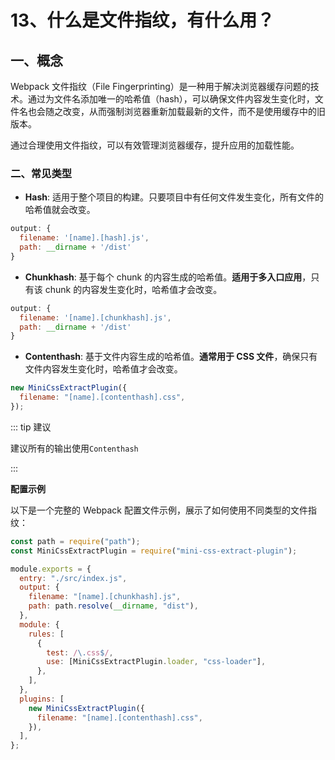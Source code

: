 # 13、什么是文件指纹，有什么用？

## 一、概念

Webpack 文件指纹（File Fingerprinting）是一种用于解决浏览器缓存问题的技术。通过为文件名添加唯一的哈希值（hash），可以确保文件内容发生变化时，文件名也会随之改变，从而强制浏览器重新加载最新的文件，而不是使用缓存中的旧版本。

通过合理使用文件指纹，可以有效管理浏览器缓存，提升应用的加载性能。

### 二、常见类型

- **Hash**: 适用于整个项目的构建。只要项目中有任何文件发生变化，所有文件的哈希值就会改变。

```javascript
output: {
  filename: '[name].[hash].js',
  path: __dirname + '/dist'
}
```

- **Chunkhash**: 基于每个 chunk 的内容生成的哈希值。**适用于多入口应用**，只有该 chunk 的内容发生变化时，哈希值才会改变。

```javascript
output: {
  filename: '[name].[chunkhash].js',
  path: __dirname + '/dist'
}
```

- **Contenthash**: 基于文件内容生成的哈希值。**通常用于 CSS 文件**，确保只有文件内容发生变化时，哈希值才会改变。

```javascript
new MiniCssExtractPlugin({
  filename: "[name].[contenthash].css",
});
```

::: tip 建议

建议所有的输出使用`Contenthash`

:::

**配置示例**

以下是一个完整的 Webpack 配置文件示例，展示了如何使用不同类型的文件指纹：

```javascript
const path = require("path");
const MiniCssExtractPlugin = require("mini-css-extract-plugin");

module.exports = {
  entry: "./src/index.js",
  output: {
    filename: "[name].[chunkhash].js",
    path: path.resolve(__dirname, "dist"),
  },
  module: {
    rules: [
      {
        test: /\.css$/,
        use: [MiniCssExtractPlugin.loader, "css-loader"],
      },
    ],
  },
  plugins: [
    new MiniCssExtractPlugin({
      filename: "[name].[contenthash].css",
    }),
  ],
};
```
